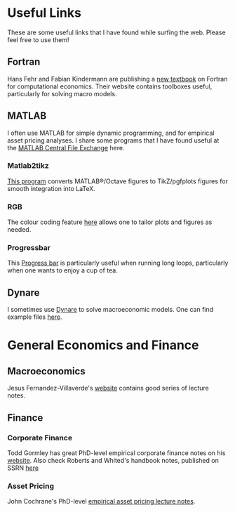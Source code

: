 # Useful Links

These are some useful links that I have found while surfing the web. Please feel free to use them!

## Fortran

Hans Fehr and Fabian Kindermann are publishing a [new textbook](https://www.ce-fortran.com/) on Fortran for computational economics. Their website contains toolboxes useful, particularly for solving macro models.

## MATLAB

I often use MATLAB for simple dynamic programming, and for empirical asset pricing analyses. I share some programs that I have found useful at the [MATLAB Central File Exchange](https://www.mathworks.com/matlabcentral/fileexchange/) here.

### Matlab2tikz

[This program](https://www.mathworks.com/matlabcentral/fileexchange/22022-matlab2tikz-matlab2tikz) converts MATLAB®/Octave figures to TikZ/pgfplots figures for smooth integration into LaTeX.

### RGB

The colour coding feature [here](https://www.mathworks.com/matlabcentral/fileexchange/46872-intuitive-rgb-color-values-from-xkcd) allows one to tailor plots and figures as needed.

### Progressbar

This [Progress bar](https://www.mathworks.com/matlabcentral/fileexchange/6922-progressbar) is particularly useful when running long loops, particularly when one wants to enjoy a cup of tea.

## Dynare

I sometimes use [Dynare](http://www.dynare.org/) to solve macroeconomic models. One can find example files [here](http://www.dynare.org/documentation-and-support/examples).

# General Economics and Finance

## Macroeconomics

Jesus Fernandez-Villaverde's [website](http://economics.sas.upenn.edu/~jesusfv/teaching.html) contains good series of lecture notes.

## Finance

### Corporate Finance

Todd Gormley has great PhD-level empirical corporate finance notes on his [website](http://www.gormley.info/phd-notes.html). Also check Roberts and Whited's handbook notes, published on SSRN [here](https://papers.ssrn.com/sol3/papers.cfm?abstract_id=1748604)

### Asset Pricing

John Cochrane's PhD-level [empirical asset pricing lecture notes](http://faculty.chicagobooth.edu/john.cochrane/teaching/Empirical_Asset_Pricing/#Documents).